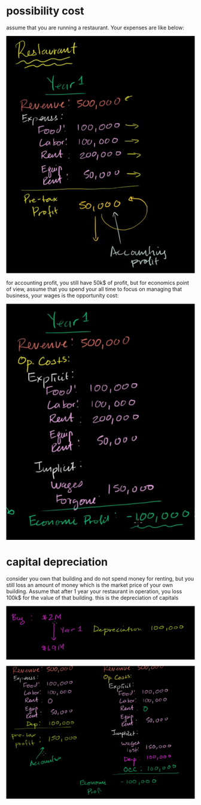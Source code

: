 # possibility cost

assume that you are running a restaurant. Your expenses are like below:

![](2023-03-27-21-47-21.png)

for accounting profit, you still have 50k$ of profit, but for economics point of view, assume that you spend your all time to focus on managing that business, your wages is the opportunity cost:

![](2023-03-27-21-48-58.png)

# capital depreciation

consider you own that building and do not spend money for renting, but you still loss an amount of money which is the market price of your own building. Assume that after 1 year your restaurant in operation, you loss 100k$ for the value of that building. this is the depreciation of capitals

![](2023-03-27-21-51-18.png)

![](2023-03-27-21-52-03.png)